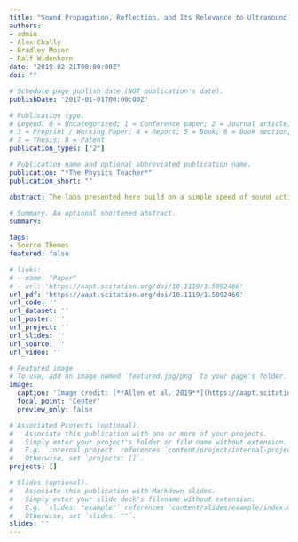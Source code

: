 ```yaml
---
title: "Sound Propagation, Reflection, and Its Relevance to Ultrasound Imaging"
authors:
- admin
- Alex Chally
- Bradley Moser
- Ralf Widenhorn
date: "2019-02-21T00:00:00Z"
doi: ""

# Schedule page publish date (NOT publication's date).
publishDate: "2017-01-01T00:00:00Z"

# Publication type.
# Legend: 0 = Uncategorized; 1 = Conference paper; 2 = Journal article;
# 3 = Preprint / Working Paper; 4 = Report; 5 = Book; 6 = Book section;
# 7 = Thesis; 8 = Patent
publication_types: ["2"]

# Publication name and optional abbreviated publication name.
publication: "*The Physics Teacher*"
publication_short: ""

abstract: The labs presented here build on a simple speed of sound activity and models medical ultrasound imaging by demonstrating how multiple reflections propagate in a closed system. A short sound pulse is emitted into a pipe that is closed at one end and contains one or more partially reflecting surfaces within the pipe. The variety of reflections and transmissions that occur can be measured with a microphone at the pipe entrance. We used white PVC pipes (4 m, schedule 40, 2-in diameter) and cut them into five pieces with lengths 0.4 m, 0.6 m, 0.8 m, 1 m, and 1.2 m (Fig. 1), cut to a precision of ±1.6 mm. We connected the pipes with couplings and modified some couplings to cause partial reflections, by covering 1/4, 1/2, or 3/4 of the coupling opening. For easiest adoption, use repair coupling rather than a standard coupling. If standard couplings are used we recommend boring them out so that the pipes can easily be connected and disconnected.

# Summary. An optional shortened abstract.
summary:

tags:
- Source Themes
featured: false

# links:
# - name: "Paper"
# - url: 'https://aapt.scitation.org/doi/10.1119/1.5092466'
url_pdf: 'https://aapt.scitation.org/doi/10.1119/1.5092466'
url_code: ''
url_dataset: ''
url_poster: ''
url_project: ''
url_slides: ''
url_source: ''
url_video: ''

# Featured image
# To use, add an image named `featured.jpg/png` to your page's folder. 
image:
  caption: 'Image credit: [**Allen et al. 2019**](https://aapt.scitation.org/doi/10.1119/1.5092466)'
  focal_point: 'Center'
  preview_only: false

# Associated Projects (optional).
#   Associate this publication with one or more of your projects.
#   Simply enter your project's folder or file name without extension.
#   E.g. `internal-project` references `content/project/internal-project/index.md`.
#   Otherwise, set `projects: []`.
projects: []

# Slides (optional).
#   Associate this publication with Markdown slides.
#   Simply enter your slide deck's filename without extension.
#   E.g. `slides: "example"` references `content/slides/example/index.md`.
#   Otherwise, set `slides: ""`.
slides: ""
---
```

